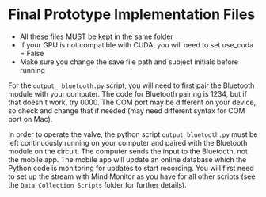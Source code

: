 # Final Prototype Implementation Files

 - All these files MUST be kept in the same folder
 - If your GPU is not compatible with CUDA, you will need to set use_cuda = False
 - Make sure you change the save file path and subject initials before running
 
For the `output_ bluetooth.py` script, you will need to first pair the Bluetooth module with your computer. The code for Bluetooth pairing is 1234, but if that doesn't work, try 0000. The COM port may be different on your device, so check and change that if needed (may need different syntax for COM port on Mac).

In order to operate the valve, the python script `output_bluetooth.py` must be left continuously running on your computer and paired with the Bluetooth module on the circuit. The computer sends the input to the Bluetooth, not the mobile app. The mobile app will update an online database which the Python code is monitoring for updates to start recording. You will first need to set up the stream with Mind Monitor as you have for all other scripts (see the `Data Collection Scripts` folder for further details).